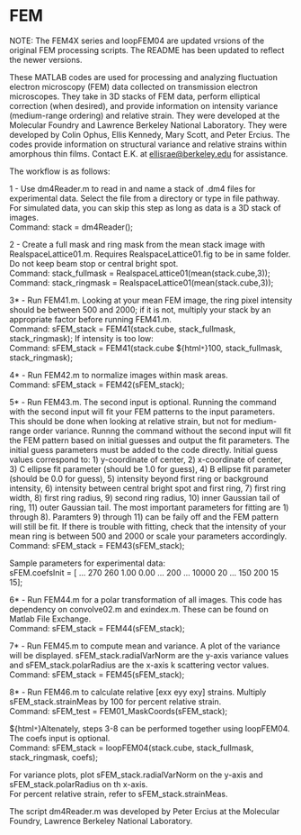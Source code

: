 # FEM

NOTE: The FEM4X series and loopFEM04 are updated vrsions of the original FEM processing scripts. The README has been updated to reflect the newer versions.

These MATLAB codes are used for processing and analyzing fluctuation electron microscopy (FEM) data collected on transmission electron microscopes. They take in 3D stacks of FEM data, perform elliptical correction (when desired), and provide information on intensity variance (medium-range ordering) and relative strain. They were developed at the Molecular Foundry and Lawrence Berkeley National Laboratory. They were developed by Colin Ophus, Ellis Kennedy, Mary Scott, and Peter Ercius. The codes provide information on structural variance and relative strains within amorphous thin films. Contact E.K. at ellisrae@berkeley.edu for assistance.

The workflow is as follows: <br/>

1 - Use dm4Reader.m to read in and name a stack of .dm4 files for experimental data. Select the file from a directory or type in file pathway. For simulated data, you can skip this step as long as data is a 3D stack of images. <br/>
  Command: stack = dm4Reader();

2 - Create a full mask and ring mask from the mean stack image with RealspaceLattice01.m. Requires RealspaceLattice01.fig to be in same folder. Do not keep beam stop or central bright spot. <br/>
  Command: stack_fullmask = RealspaceLattice01(mean(stack.cube,3));
  Command: stack_ringmask = RealspaceLattice01(mean(stack.cube,3));
  
3* - Run FEM41.m. Looking at your mean FEM image, the ring pixel intensity should be between 500 and 2000; if it is not, multiply your stack by an appropriate factor before running FEM41.m. <br/>
  Command: sFEM_stack = FEM41(stack.cube, stack_fullmask, stack_ringmask);
  If intensity is too low: <br/>
  Command: sFEM_stack = FEM41(stack.cube ${html`*`}100, stack_fullmask, stack_ringmask);

4* - Run FEM42.m to normalize images within mask areas. <br/>
  Command: sFEM_stack = FEM42(sFEM_stack);
  
5* - Run FEM43.m. The second input is optional. Running the command with the second input will fit your FEM patterns to the input parameters. This should be done when looking at relative strain, but not for medium-range order variance. Runnng the command without the second input will fit the FEM pattern based on initial guesses and output the fit parameters. The initial guess parameters must be added to the code directly. Initial guess values correspond to: 1) y-coordinate of center, 2) x-coordinate of center, 3) C ellipse fit parameter (should be 1.0 for guess), 4) B ellipse fit parameter (should be 0.0 for guess), 5) intensity beyond first ring or background intensity, 6) intensity between central bright spot and first ring, 7) first ring width, 8) first ring radius, 9) second ring radius, 10) inner Gaussian tail of ring, 11) outer Gaussian tail. The most important parameters for fitting are 1) through 8). Paramters 9) through 11) can be faily off and the FEM pattern will still be fit. If there is trouble with fitting, check that the intensity of your mean ring is between 500 and 2000 or scale your parameters accordingly. <br/>
  Command: sFEM_stack = FEM43(sFEM_stack);
  
  Sample parameters for experimental data: <br/>
   sFEM.coefsInit = [ ...
        270 260 1.00 0.00 ...
        200 ...
        10000 20 ...
        150 200 15 15];
  
6* - Run FEM44.m for a polar transformation of all images. This code has dependency on convolve02.m and exindex.m. These can be found on Matlab File Exchange. <br/>
  Command: sFEM_stack = FEM44(sFEM_stack);
  
7* - Run FEM45.m to compute mean and variance. A plot of the variance will be displayed. sFEM_stack.radialVarNorm are the y-axis variance values and sFEM_stack.polarRadius are the x-axis k scattering vector values.  <br/>
  Command: sFEM_stack = FEM45(sFEM_stack);
  
8* - Run FEM46.m to calculate relative [exx eyy exy] strains. Multiply sFEM_stack.strainMeas by 100 for percent relative strain. <br/>
  Command: sFEM_test = FEM01_MaskCoords(sFEM_stack);
  
  
${html`*`}Altenately, steps 3-8 can be performed together using loopFEM04. The coefs input is optional. <br/>
  Command: sFEM_stack = loopFEM04(stack.cube, stack_fullmask, stack_ringmask, coefs);
  
For variance plots, plot sFEM_stack.radialVarNorm on the y-axis and sFEM_stack.polarRadius on th x-axis. <br/>
For percent relative strain, refer to sFEM_stack.strainMeas.


The script dm4Reader.m was developed by Peter Ercius at the Molecular Foundry, Lawrence Berkeley National Laboratory.
